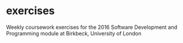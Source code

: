 # exercises
Weekly coursework exercises for the 2016 Software Development and Programming module at Birkbeck, University of London
